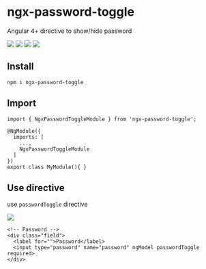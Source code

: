 # ngx-password-toggle
Angular 4+ directive to show/hide password

![](https://img.shields.io/npm/v/ngx-password-toggle.svg?style=flat-square)
![](https://img.shields.io/npm/dt/ngx-password-toggle.svg?style=flat-square)
![](https://img.shields.io/github/issues/thatisuday/ngx-password-toggle.svg?style=flat-square)
![](https://img.shields.io/david/thatisuday/ngx-password-toggle.svg?style=flat-square)


## Install
```
npm i ngx-password-toggle
```

## Import
```
import { NgxPasswordToggleModule } from 'ngx-password-toggle';

@NgModule({
  imports: [
    ...,
    NgxPasswordToggleModule
  ]
})
export class MyModule(){ }
```

## Use directive
use `passwordToggle` directive

![](https://i.imgur.com/RS3X7mB.png)

```
<!-- Password -->
<div class="field">
  <label for="">Password</label>
  <input type="password" name="password" ngModel passwordToggle required>
</div>
```


